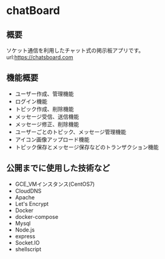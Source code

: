 # chatBoard
## 概要
ソケット通信を利用したチャット式の掲示板アプリです。<br>
url:https://chatsboard.com
## 機能概要
- ユーザー作成、管理機能
- ログイン機能
- トピック作成、削除機能
- メッセージ受信、送信機能
- メッセージ修正、削除機能
- ユーザーごとのトピック、メッセージ管理機能
- アイコン画像アップロード機能
- トピック保存とメッセージ保存などのトランザクション機能
## 公開までに使用した技術など
- GCE_VMインスタンス(CentOS7)
- CloudDNS
- Apache
- Let's Encrypt
- Docker
- docker-compose
- Mysql
- Node.js
- express
- Socket.IO
- shellscript

